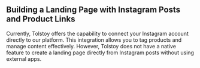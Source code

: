 ## Building a Landing Page with Instagram Posts and Product Links

Currently, Tolstoy offers the capability to connect your Instagram account directly to our platform. This integration allows you to tag products and manage content effectively. However, Tolstoy does not have a native feature to create a landing page directly from Instagram posts without using external apps.